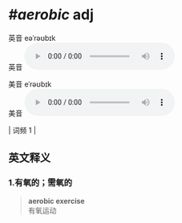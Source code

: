# ***\#aerobic*** adj
英音 eəˈrəʊbɪk  
英音
<audio src="./media/aerobic1_AAC.aac" controls="controls"></audio>

美音 eˈrəʊbɪk  
美音
<audio src="./media/aerobic2_AAC.aac" controls="controls"></audio>



| 词频 1 |  

英文释义
---
### 1.**有氧的；需氧的**  

 > **aerobic exercise**  
 > 有氧运动    


